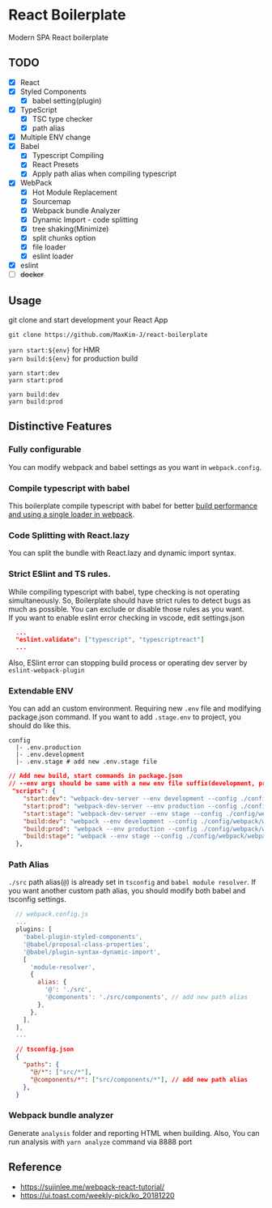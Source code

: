 # React Boilerplate

Modern SPA React boilerplate

## TODO

- [x] React
- [x] Styled Components
    - [x] babel setting(plugin)
- [x] TypeScript
    - [x] TSC type checker
    - [x] path alias
- [x] Multiple ENV change
- [x] Babel
  - [x] Typescript Compiling
  - [x] React Presets
  - [x] Apply path alias when compiling typescript
- [x] WebPack
  - [x] Hot Module Replacement
  - [x] Sourcemap
  - [x] Webpack bundle Analyzer
  - [x] Dynamic Import - code splitting
  - [x] tree shaking(Minimize)
  - [x] split chunks option
  - [x] file loader
  - [x] eslint loader
- [x] eslint
- [ ] ~~docker~~

## Usage

git clone and start development your React App

```shell
git clone https://github.com/MaxKim-J/react-boilerplate
```

`yarn start:${env}` for HMR  
`yarn build:${env}` for production build  

```shell
yarn start:dev
yarn start:prod

yarn build:dev
yarn build:prod
```
## Distinctive Features

### Fully configurable

You can modify webpack and babel settings as you want in `webpack.config`.

### Compile typescript with babel

This boilerplate compile typescript with babel for better [build performance and using a single loader in webpack](https://iamturns.com/typescript-babel/).

### Code Splitting with React.lazy

You can split the bundle with React.lazy and dynamic import syntax.

### Strict ESlint and TS rules.

While compiling typescript with babel, type checking is not operating simultaneously.
So, Boilerplate should have strict rules to detect bugs as much as possible.
You can exclude or disable those rules as you want.  
If you want to enable eslint error checking in vscode, edit settings.json

```json
  ...
  "eslint.validate": ["typescript", "typescriptreact"]
  ...
```

Also, ESlint error can stopping build process or operating dev server by `eslint-webpack-plugin`

### Extendable ENV

You can add an custom environment. Requiring new `.env` file and modifying package.json command. If you want to add `.stage.env` to project, you should do like this.

```shell
config
  |- .env.production
  |- .env.development
  |- .env.stage # add new .env.stage file
```

```json
// Add new build, start commands in package.json
// --env args should be same with a new env file suffix(development, production, stage... etc)
 "scripts": {
    "start:dev": "webpack-dev-server --env development --config ./config/webpack/webpack.config.dev.js --open",
    "start:prod": "webpack-dev-server --env production --config ./config/webpack/webpack.config.dev.js --open",
    "start:stage": "webpack-dev-server --env stage --config ./config/webpack/webpack.config.dev.js --open",
    "build:dev": "webpack --env development --config ./config/webpack/webpack.config.js",
    "build:prod": "webpack --env production --config ./config/webpack/webpack.config.js",
    "build:stage": "webpack --env stage --config ./config/webpack/webpack.config.js",
  },
```

### Path Alias

`./src` path alias(`@`) is already set in `tsconfig` and `babel module resolver`. If you want another custom path alias, you should modify both babel and tsconfig settings.

```js
  // webpack.config.js
  ...
  plugins: [
    'babel-plugin-styled-components',
    '@babel/proposal-class-properties',
    '@babel/plugin-syntax-dynamic-import',
    [
      'module-resolver',
      {
        alias: {
          '@': './src',
          '@components': './src/components', // add new path alias
        },
      },
    ],
  ],
  ...
```

```json
  // tsconfig.json
  {
    "paths": {
      "@/*": ["src/*"],
      "@components/*": ["src/components/*"], // add new path alias
    },
  }
```
### Webpack bundle analyzer

Generate `analysis` folder and reporting HTML when building. Also, You can run analysis with `yarn analyze` command via 8888 port

## Reference

- https://sujinlee.me/webpack-react-tutorial/
- https://ui.toast.com/weekly-pick/ko_20181220